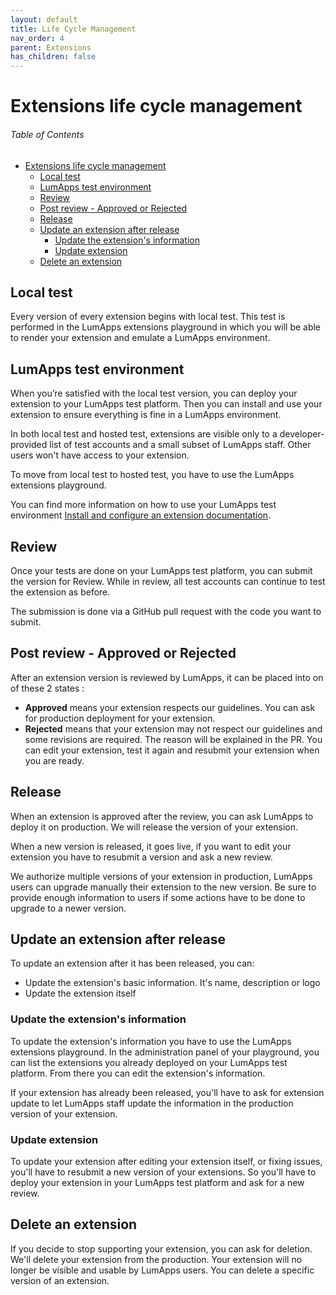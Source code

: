```yaml
---
layout: default
title: Life Cycle Management
nav_order: 4
parent: Extensions
has_children: false
---
```


# Extensions life cycle management

<h6>Table of Contents</h6>

- [Extensions life cycle management](#extensions-life-cycle-management)
  - [Local test](#local-test)
  - [LumApps test environment](#lumapps-test-environment)
  - [Review](#review)
  - [Post review - Approved or Rejected](#post-review---approved-or-rejected)
  - [Release](#release)
  - [Update an extension after release](#update-an-extension-after-release)
    - [Update the extension's information](#update-the-extensions-information)
    - [Update extension](#update-extension)
  - [Delete an extension](#delete-an-extension)

## Local test
Every version of every extension begins with local test. This test is performed in the LumApps extensions playground in which you will be able to render your extension and emulate a LumApps environment.

## LumApps test environment
When you’re satisfied with the local test version, you can deploy your extension to your LumApps test platform. Then you can install and use your extension to ensure everything is fine in a LumApps environment.

In both local test and hosted test, extensions are visible only to a developer-provided list of test accounts and a small subset of LumApps staff. Other users won't have access to your extension.

To move from local test to hosted test, you have to use the LumApps extensions playground.

You can find more information on how to use your LumApps test environment [Install and configure an extension documentation](https://docs.lumapps.com/docs/expand-l9650191038731043/expand-l9615254296582716).

## Review
Once your tests are done on your LumApps test platform, you can submit the version for Review. While in review, all test accounts can continue to test the extension as before. 

The submission is done via a GitHub pull request with the code you want to submit.

## Post review - Approved or Rejected
After an extension version is reviewed by LumApps, it can be placed into on of these 2 states : 
 - **Approved** means your extension respects our guidelines. You can ask for production deployment for your extension.
 - **Rejected** means that your extension may not respect our guidelines and some revisions are required. The reason will be explained in the PR. You can edit your extension, test it again and resubmit your extension when you are ready.

## Release
When an extension is approved after the review, you can ask LumApps to deploy it on production. We will release the version of your extension.

When a new version is released, it goes live, if you want to edit your extension you have to resubmit a version and ask a new review. 

We authorize multiple versions of your extension in production, LumApps users can upgrade manually their extension to the new version. Be sure to provide enough information to users if some actions have to be done to upgrade to a newer version.

## Update an extension after release
To update an extension after it has been released, you can: 
 - Update the extension's basic information. It's name, description or logo
 - Update the extension itself

### Update the extension's information
To update the extension's information you have to use the LumApps extensions playground.
In the administration panel of your playground, you can list the extensions you already deployed on your LumApps test platform. From there you can edit the extension's information. 

If your extension has already been released, you'll have to ask for extension update to let LumApps staff update the information in the production version of your extension.

### Update extension
To update your extension after editing your extension itself, or fixing issues, you'll have to resubmit a new version of your extensions. So you'll have to deploy your extension in your LumApps test platform and ask for a new review.


## Delete an extension
If you decide to stop supporting your extension, you can ask for deletion. We'll delete your extension from the production. Your extension will no longer be visible and usable by LumApps users.
You can delete a specific version of an extension. 
